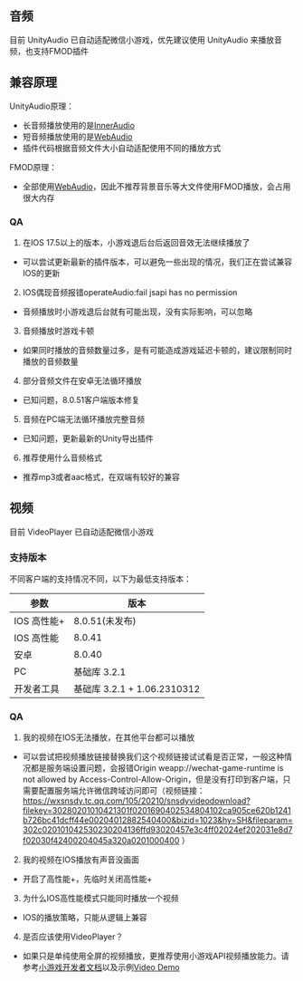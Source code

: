 ## 音频

目前 UnityAudio 已自动适配微信小游戏，优先建议使用 UnityAudio 来播放音频，也支持FMOD插件

## 兼容原理

UnityAudio原理：
- 长音频播放使用的是[InnerAudio](https://developers.weixin.qq.com/minigame/dev/api/media/audio/InnerAudioContext.html) 
- 短音频播放使用的是[WebAudio](https://developers.weixin.qq.com/minigame/dev/api/media/audio/WebAudioContext.html)
- 插件代码根据音频文件大小自动适配使用不同的播放方式

FMOD原理：
- 全部使用[WebAudio](https://developers.weixin.qq.com/minigame/dev/api/media/audio/WebAudioContext.html)，因此不推荐背景音乐等大文件使用FMOD播放，会占用很大内存

### QA

1. 在IOS 17.5以上的版本，小游戏退后台后返回音效无法继续播放了
- 可以尝试更新最新的插件版本，可以避免一些出现的情况，我们正在尝试兼容IOS的更新

2. IOS偶现音频报错operateAudio:fail jsapi has no permission
- 音频播放时小游戏退后台就有可能出现，没有实际影响，可以忽略

3. 音频播放时游戏卡顿
- 如果同时播放的音频数量过多，是有可能造成游戏延迟卡顿的，建议限制同时播放的音频数量

4. 部分音频文件在安卓无法循环播放
- 已知问题，8.0.51客户端版本修复

5. 音频在PC端无法循环播放完整音频
- 已知问题，更新最新的Unity导出插件

6. 推荐使用什么音频格式
- 推荐mp3或者aac格式，在双端有较好的兼容

## 视频

目前 VideoPlayer 已自动适配微信小游戏

### 支持版本
不同客户端的支持情况不同，以下为最低支持版本：

| 参数        | 版本                        |
| ----------- | --------------------------- |
| IOS 高性能+ | 8.0.51(未发布)              |
| IOS 高性能  | 8.0.41                      |
| 安卓        | 8.0.40                      |
| PC          | 基础库 3.2.1                |
| 开发者工具  | 基础库 3.2.1 + 1.06.2310312 |

### QA

1. 我的视频在IOS无法播放，在其他平台都可以播放
- 可以尝试把视频播放链接替换我们这个视频链接试试看是否正常，一般这种情况都是服务端设置问题，会报错Origin weapp://wechat-game-runtime is not allowed by Access-Control-Allow-Origin，但是没有打印到客户端，只需要配置服务端允许微信跨域访问即可（视频链接：https://wxsnsdy.tc.qq.com/105/20210/snsdyvideodownload?filekey=30280201010421301f0201690402534804102ca905ce620b1241b726bc41dcff44e00204012882540400&bizid=1023&hy=SH&fileparam=302c020101042530230204136ffd93020457e3c4ff02024ef202031e8d7f02030f42400204045a320a0201000400 ）

2. 我的视频在IOS播放有声音没画面
- 开启了高性能+，先临时关闭高性能+

3. 为什么IOS高性能模式只能同时播放一个视频
- IOS的播放策略，只能从逻辑上兼容

4. 是否应该使用VideoPlayer？
- 如果只是单纯使用全屏的视频播放，更推荐使用小游戏API视频播放能力。请参考[小游戏开发者文档](https://developers.weixin.qq.com/minigame/dev/api/media/video/wx.createVideo.html)以及示例[Video Demo](https://github.com/wechat-miniprogram/minigame-unity-webgl-transform/tree/main/Demo/WX_Video)